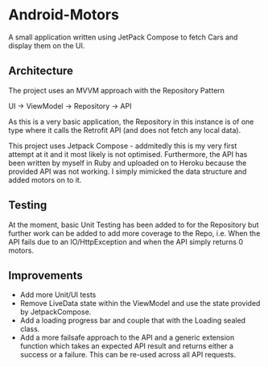 # Android-Motors
A small application written using JetPack Compose to fetch Cars and display them on the UI.


## Architecture
The project uses an MVVM approach with the Repository Pattern

UI -> ViewModel -> Repository -> API

As this is a very basic application, the Repository in this instance is of one type where it calls the Retrofit API (and does not fetch any local data).

This project uses Jetpack Compose - addmitedly this is my very first attempt at it and it most likely is not optimised. Furthermore, the API has been written by myself in Ruby and uploaded on to Heroku because the provided API was not working. I simply mimicked the data structure and added motors on to it.

## Testing
At the moment, basic Unit Testing has been added to for the Repository but further work can be added to add more coverage to the Repo, i.e. When the API fails due to an IO/HttpException and when the API simply returns 0 motors.

## Improvements
- Add more Unit/UI tests
- Remove LiveData state within the ViewModel and use the state provided by JetpackCompose.
- Add a loading progress bar and couple that with the Loading sealed class.
- Add a more failsafe approach to the API and a generic extension function which takes an expected API result and returns either a success or a failure. This can be re-used across all API requests.
